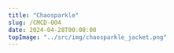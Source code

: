 ```yaml
---
title: "Chaosparkle"
slug: /CMCD-004
date: 2024-04-28T00:00:00
topImage: "../src/img/chaosparkle_jacket.png"
---
```


<html>
<body>
</body>
</html>
